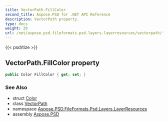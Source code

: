 ```yaml
---
title: VectorPath.FillColor
second_title: Aspose.PSD for .NET API Reference
description: VectorPath property. 
type: docs
weight: 20
url: /net/aspose.psd.fileformats.psd.layers.layerresources/vectorpath/fillcolor/
---
```

{{< psd/tize >}}
## VectorPath.FillColor property

```csharp
public Color FillColor { get; set; }
```

### See Also

* struct [Color](../../../aspose.psd/color/)
* class [VectorPath](../)
* namespace [Aspose.PSD.FileFormats.Psd.Layers.LayerResources](../../vectorpath/)
* assembly [Aspose.PSD](../../../)


